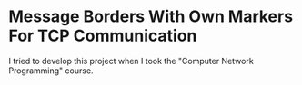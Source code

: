 # Message Borders With Own Markers For TCP Communication
I tried to develop this project when I took the "Computer Network Programming" course.
